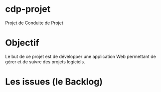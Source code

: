 # cdp-projet
Projet de Conduite de Projet

# Objectif
Le but de ce projet est de développer une application Web permettant de gérer
et de suivre des projets logiciels.

# Les issues (le Backlog)
